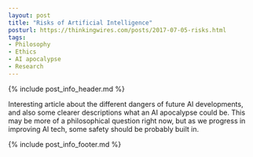 ```yaml
---
layout: post
title: "Risks of Artificial Intelligence"
posturl: https://thinkingwires.com/posts/2017-07-05-risks.html
tags:
- Philosophy
- Ethics
- AI apocalypse
- Research
---
```


{% include post_info_header.md %}

Interesting article about the different dangers of future AI developments, and also some clearer descriptions what an AI apocalypse could be. This may be more of a philosophical question right now, but as we progress in improving AI tech, some safety should be probably built in.

<!--more-->
{% include post_info_footer.md %}
